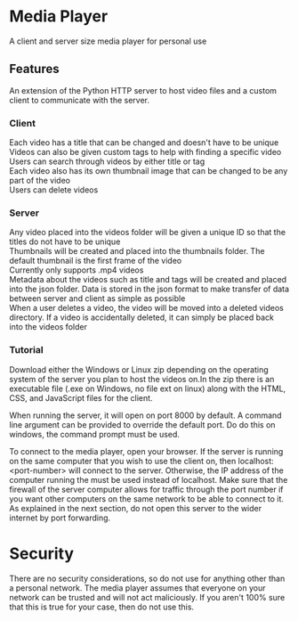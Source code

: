 # Media Player
A client and server size media player for personal use</br>

## Features
An extension of the Python HTTP server to host video files and a custom client to communicate with the server. </br>
### Client
Each video has a title that can be changed and doesn't have to be unique </br>
Videos can also be given custom tags to help with finding a specific video </br>
Users can search through videos by either title or tag </br>
Each video also has its own thumbnail image that can be changed to be any part of the video </br>
Users can delete videos </br>

### Server 
Any video placed into the videos folder will be given a unique ID so that the titles do not have to be unique </br>
Thumbnails will be created and placed into the thumbnails folder. The default thumbnail is the first frame of the video </br>
Currently only supports .mp4 videos </br>
Metadata about the videos such as title and tags will be created and placed into the json folder. Data is stored in the json format to make transfer of data between server and client as simple as possible </br>
When a user deletes a video, the video will be moved into a deleted videos directory. If a video is accidentally deleted, it can simply be placed back into the videos folder </br> 

### Tutorial
Download either the Windows or Linux zip depending on the operating system of the server you plan to host the videos on.In the zip there is an executable file (.exe on Windows, no file ext on linux) along with the HTML, CSS, and JavaScript files for the client. </br>

When running the server, it will open on port 8000 by default. A command line argument can be provided to override the default port. Do do this on windows, the command prompt must be used. </br>

To connect to the media player, open your browser. If the server is running on the same computer that you wish to use the client on, then localhost:\<port-number\> will connect to the server. Otherwise, the IP address of the computer running the must be used instead of localhost. Make sure that the firewall of the server computer allows for traffic through the port number if you want other computers on the same network to be able to connect to it. As explained in the next section, do not open this server to the wider internet by port forwarding. </br>

# Security
There are no security considerations, so do not use for anything other than a personal network. The media player assumes that everyone on your network can be trusted and will not act maliciously. If you aren't 100% sure that this is true for your case, then do not use this.</br>


